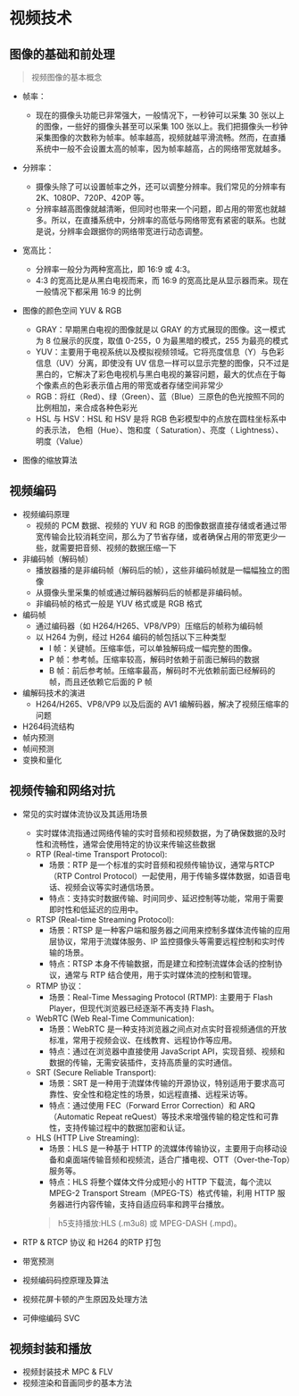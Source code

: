 # 视频技术

## 图像的基础和前处理
> 视频图像的基本概念
* 帧率：
  - 现在的摄像头功能已非常强大，一般情况下，一秒钟可以采集 30 张以上的图像，一些好的摄像头甚至可以采集 100 张以上。我们把摄像头一秒钟采集图像的次数称为帧率。帧率越高，视频就越平滑流畅。然而，在直播系统中一般不会设置太高的帧率，因为帧率越高，占的网络带宽就越多。
* 分辨率：
  - 摄像头除了可以设置帧率之外，还可以调整分辨率。我们常见的分辨率有 2K、1080P、720P、420P 等。
  - 分辨率越高图像就越清晰，但同时也带来一个问题，即占用的带宽也就越多。所以，在直播系统中，分辨率的高低与网络带宽有紧密的联系。也就是说，分辨率会跟据你的网络带宽进行动态调整。
* 宽高比：
  - 分辨率一般分为两种宽高比，即 16:9 或 4:3。
  - 4:3 的宽高比是从黑白电视而来，而 16:9 的宽高比是从显示器而来。现在一般情况下都采用 16:9 的比例
* 图像的颜色空间 YUV & RGB
  - GRAY：早期黑白电视的图像就是以 GRAY 的方式展现的图像。这一模式为 8 位展示的灰度，取值 0-255，0 为最黑暗的模式，255 为最亮的模式
  - YUV：主要用于电视系统以及模拟视频领域。它将亮度信息（Y）与色彩信息（UV）分离，即使没有 UV 信息一样可以显示完整的图像，只不过是黑白的，它解决了彩色电视机与黑白电视的兼容问题，最大的优点在于每个像素点的色彩表示值占用的带宽或者存储空间非常少
  - RGB：将红（Red）、绿（Green）、蓝（Blue）三原色的色光按照不同的比例相加，来合成各种色彩光
  - HSL 与 HSV：HSL 和 HSV 是将 RGB 色彩模型中的点放在圆柱坐标系中的表示法， 色相（Hue）、饱和度（ Saturation）、亮度（ Lightness）、明度（Value）

* 图像的缩放算法

## 视频编码
* 视频编码原理
  - 视频的 PCM 数据、视频的 YUV 和 RGB 的图像数据直接存储或者通过带宽传输会比较消耗空间，那么为了节省存储，或者确保占用的带宽更少一些，就需要把音频、视频的数据压缩一下
* 非编码帧（解码帧）
  - 播放器播的是非编码帧（解码后的帧），这些非编码帧就是一幅幅独立的图像
  - 从摄像头里采集的帧或通过解码器解码后的帧都是非编码帧。
  - 非编码帧的格式一般是 YUV 格式或是 RGB 格式
* 编码帧
  - 通过编码器（如 H264/H265、VP8/VP9）压缩后的帧称为编码帧
  + 以 H264 为例，经过 H264 编码的帧包括以下三种类型
    - I 帧：关键帧。压缩率低，可以单独解码成一幅完整的图像。
    - P 帧：参考帧。压缩率较高，解码时依赖于前面已解码的数据
    - B 帧：前后参考帧。压缩率最高，解码时不光依赖前面已经解码的帧，而且还依赖它后面的 P 帧
* 编解码技术的演进
  - H264/H265、VP8/VP9 以及后面的 AV1 编解码器，解决了视频压缩率的问题
* H264码流结构
* 帧内预测
* 帧间预测
* 变换和量化

## 视频传输和网络对抗
* 常见的实时媒体流协议及其适用场景
  - 实时媒体流指通过网络传输的实时音频和视频数据，为了确保数据的及时性和流畅性，通常会使用特定的协议来传输这些数据
  + RTP (Real-time Transport Protocol):
    - 场景：RTP 是一个标准的实时音频和视频传输协议，通常与RTCP（RTP Control Protocol）一起使用，用于传输多媒体数据，如语音电话、视频会议等实时通信场景。
    - 特点：支持实时数据传输、时间同步、延迟控制等功能，常用于需要即时性和低延迟的应用中。
  + RTSP (Real-time Streaming Protocol):
    - 场景：RTSP 是一种客户端和服务器之间用来控制多媒体流传输的应用层协议，常用于流媒体服务、IP 监控摄像头等需要远程控制和实时传输的场景。
    - 特点：RTSP 本身不传输数据，而是建立和控制流媒体会话的控制协议，通常与 RTP 结合使用，用于实时媒体流的控制和管理。
  + RTMP 协议：
    - 场景：Real-Time Messaging Protocol (RTMP): 主要用于 Flash Player，但现代浏览器已经逐渐不再支持 Flash。
  + WebRTC (Web Real-Time Communication):
    - 场景：WebRTC 是一种支持浏览器之间点对点实时音视频通信的开放标准，常用于视频会议、在线教育、远程协作等应用。
    - 特点：通过在浏览器中直接使用 JavaScript API，实现音频、视频和数据的传输，无需安装插件，支持高质量的实时通信。
  + SRT (Secure Reliable Transport):
    - 场景：SRT 是一种用于流媒体传输的开源协议，特别适用于要求高可靠性、安全性和稳定性的场景，如远程直播、远程采访等。
    - 特点：通过使用 FEC（Forward Error Correction）和 ARQ（Automatic Repeat reQuest）等技术来增强传输的稳定性和可靠性，支持传输过程中的数据加密和认证。
  + HLS (HTTP Live Streaming):
    - 场景：HLS 是一种基于 HTTP 的流媒体传输协议，主要用于向移动设备和桌面端传输音频和视频流，适合广播电视、OTT（Over-the-Top）服务等。
    - 特点：HLS 将整个媒体文件分成短小的 HTTP 下载流，每个流以 MPEG-2 Transport Stream（MPEG-TS）格式传输，利用 HTTP 服务器进行内容传输，支持自适应码率和跨平台播放。
    > h5支持播放:HLS (.m3u8) 或 MPEG-DASH (.mpd)。

* RTP & RTCP 协议 和 H264 的RTP 打包
* 带宽预测
* 视频编码码控原理及算法
* 视频花屏卡顿的产生原因及处理方法
* 可伸缩编码 SVC

## 视频封装和播放
* 视频封装技术 MPC & FLV
* 视频渲染和音画同步的基本方法